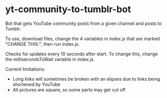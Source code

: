 # yt-community-to-tumblr-bot
Bot that gets YouTube community posts from a given channel and posts to Tumblr.

To use, download files, change the 4 variables in index.js that are marked "CHANGE THIS:", then run index.js.

Checks for updates every 10 seconds after start. To change this, change the millisecondsToWait variable in index.js.

Current limitations:
- Long links will sometimes be broken with an elipses due to links being shortened by YouTube
- All pictures are square, so some parts may get cut off
